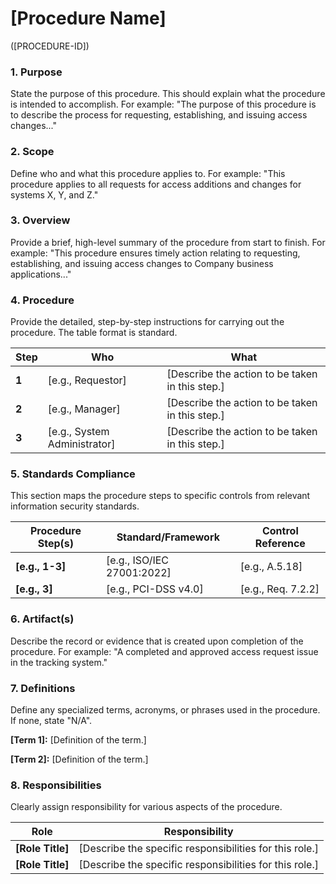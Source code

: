# [Procedure Name] 
([PROCEDURE-ID])

### 1. Purpose

State the purpose of this procedure. This should explain what the procedure is intended to accomplish. For example: "The purpose of this procedure is to describe the process for requesting, establishing, and issuing access changes..."

### 2. Scope

Define who and what this procedure applies to. For example: "This procedure applies to all requests for access additions and changes for systems X, Y, and Z."

### 3. Overview

Provide a brief, high-level summary of the procedure from start to finish. For example: "This procedure ensures timely action relating to requesting, establishing, and issuing access changes to Company business applications..."

### 4. Procedure

Provide the detailed, step-by-step instructions for carrying out the procedure. The table format is standard.

| **Step** | **Who**                      | **What**                                        |
| -------- | ---------------------------- | ----------------------------------------------- |
| **1**    | [e.g., Requestor]            | [Describe the action to be taken in this step.] |
| **2**    | [e.g., Manager]              | [Describe the action to be taken in this step.] |
| **3**    | [e.g., System Administrator] | [Describe the action to be taken in this step.] |

### 5. Standards Compliance

This section maps the procedure steps to specific controls from relevant information security standards.

| **Procedure Step(s)** | **Standard/Framework**     | **Control Reference** |
| --------------------- | -------------------------- | --------------------- |
| **[e.g., 1-3]**       | [e.g., ISO/IEC 27001:2022] | [e.g., A.5.18]        |
| **[e.g., 3]**         | [e.g., PCI-DSS v4.0]       | [e.g., Req. 7.2.2]    |

### 6. Artifact(s)

Describe the record or evidence that is created upon completion of the procedure. For example: "A completed and approved access request issue in the tracking system."

### 7. Definitions

Define any specialized terms, acronyms, or phrases used in the procedure. If none, state "N/A".

**[Term 1]:** [Definition of the term.]

**[Term 2]:** [Definition of the term.]

### 8. Responsibilities

Clearly assign responsibility for various aspects of the procedure.

| **Role**         | **Responsibility**                                      |
| ---------------- | ------------------------------------------------------- |
| **[Role Title]** | [Describe the specific responsibilities for this role.] |
| **[Role Title]** | [Describe the specific responsibilities for this role.] |